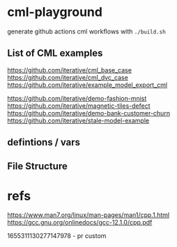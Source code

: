 # cml-playground

generate github actions cml workflows with `./build.sh`

## List of CML examples
https://github.com/iterative/cml_base_case
https://github.com/iterative/cml_dvc_case
https://github.com/iterative/example_model_export_cml

https://github.com/iterative/demo-fashion-mnist
https://github.com/iterative/magnetic-tiles-defect
https://github.com/iterative/demo-bank-customer-churn
https://github.com/iterative/stale-model-example

## defintions / vars

## File Structure

# refs
https://www.man7.org/linux/man-pages/man1/cpp.1.html
https://gcc.gnu.org/onlinedocs/gcc-12.1.0/cpp.pdf

1655311130277147978 - pr custom
